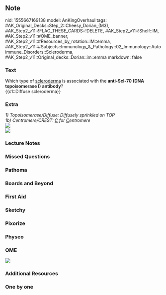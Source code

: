 ## Note
nid: 1555667169138
model: AnKingOverhaul
tags: #AK_Original_Decks::Step_2::Cheesy_Dorian_(M3), #AK_Step2_v11::!FLAG_THESE_CARDS::!DELETE, #AK_Step2_v11::!Shelf::IM, #AK_Step2_v11::#OME_banner, #AK_Step2_v11::#Resources_by_rotation::IM::emma, #AK_Step2_v11::#Subjects::Immunology_&_Pathology::02_Immunology::Autoimmune_Disorders::Scleroderma, #AK_Step2_v11::Original_decks::Dorian::im::emma
markdown: false

### Text
<div>
  <div>
    Which type of <u>scleroderma</u> is associated with the
    <b>anti-Scl-70 (</b><b>DNA</b> <b>topoisomerase I)</b>
    <b>antibody</b>?
  </div>
  <div>
    {{c1::Diffuse scleroderma}}
  </div>
</div>

### Extra
<div>
  <div>
    <i>1) Topoisomerase/Diffuse: Diffusely sprinkled on TOP</i>
  </div>
  <div>
    <i>1b) Centromere/CREST: <u>C</u> for <u>C</u>entromere</i>
  </div>
  <div style="font-weight: bold;"></div>
</div>
<div>
  <i><img src="paste-3949248198475777.jpg"></i>
</div>
<div>
  <i><img src="paste-3948977615536129.jpg"></i>
</div>

### Lecture Notes


### Missed Questions


### Pathoma


### Boards and Beyond


### First Aid


### Sketchy


### Pixorize


### Physeo


### OME
<div class="ome-widget">
  <a href="https://onlinemeded.org?ref=anki"><img src=
  "_OME_AnkiFlashcards_General_3.png"></a>
</div>

### Additional Resources


### One by one

